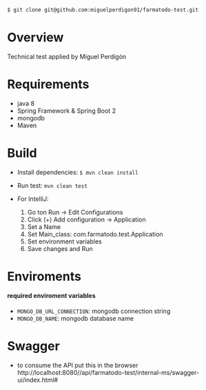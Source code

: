 
 
``` sh
$ git clone git@github.com:miguelperdigon91/farmatodo-test.git
```
 
 
#  Overview
Technical test applied by Miguel Perdigón
 
# Requirements
 
* java 8
* Spring Framework & Spring Boot 2
* mongodb
* Maven

# Build
* Install dependencies: `$ mvn clean install`
* Run test: `mvn clean test`

* For IntelliJ:
    1. Go ton Run -> Edit Configurations
    2. Click (+) Add configuration -> Application
    3. Set a Name
    4. Set Main_class: com.farmatodo.test.Application
    5. Set environment variables
    6. Save changes and Run
 
# Enviroments
#### required enviroment variables
 
* `MONGO_DB_URL_CONNECTION`: mongodb connection string
* `MONGO_DB_NAME`: mongodb database name

# Swagger
* to consume the API put this in the browser
  http://localhost:8080//api/farmatodo-test/internal-ms/swagger-ui/index.html#
 